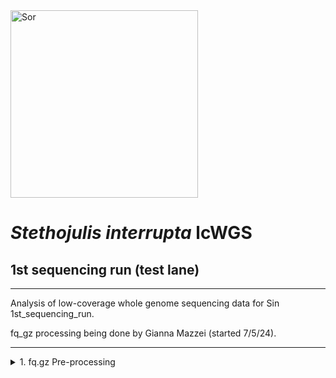 <img src="https://inaturalist-open-data.s3.amazonaws.com/photos/236392150/original.jpg" alt="Sor" width="300"/>

# _Stethojulis interrupta_ lcWGS

## 1st sequencing run (test lane)
---
Analysis of low-coverage whole genome sequencing data for Sin 1st_sequencing_run.

fq_gz processing being done by Gianna Mazzei (started 7/5/24).

---

<details><summary>1. fq.gz Pre-processing</summary>
	
## 1. fq.gz Pre-processing
→ (*) _denotes steps with MultiQC Report Analyses_
<details><summary>0. Set-up</summary>
<p>

## 0. Set-up

Began by making a new repo on Github titled "pire_stethojulis_interrupta_lcwgs" 

Then went to my terminal and cloned the repo
```
[hpc-0356@wahab-01 ~]$ cd /archive/carpenterlab/pire/
[hpc-0356@wahab-01 pire]$ git clone {https://github.com/philippinespire/pire_stethojulis_interrupta_lcwgs}
```
Get a .gitignore file from another PIRE species repo and copy it here, then push this file to github.
```
[hpc-0356@wahab-01 pire]$ cd pire_stethojulis_interrupta_lcwgs
[hpc-0356@wahab-01 pire_stethojulis_interrupta_lcwgs]$ cp ../pire_taeniamia_zosterophora_lcwgs/.gitignore .
[hpc-0356@wahab-01 pire_stethojulis_interrupta_lcwgs]$ git pull
[hpc-0356@wahab-01 pire_stethojulis_interrupta_lcwgs]$ git add .gitignore
[hpc-0356@wahab-01 pire_stethojulis_interrupta_lcwgs]$ git commit -m "add gitignore"
[hpc-0356@wahab-01 pire_stethojulis_interrupta_lcwgs]$ git push
```
Make 1st sequencing run directory
```
[hpc-0356@wahab-01 pire_stethojulis_interrupta_lcwgs]$ mkdir 1st_sequencing_run
```
</p>

---
</details>

<details><summary>1. Get raw data</summary>
<p>

## 1. Get raw data

```
[hpc-0356@wahab-01 pire_stethojulis_interrupta_lcwgs]$ cd 1st_sequencing_run
[hpc-0356@wahab-01 1st_sequencing_run]$ rsync -r /archive/carpenterlab/pire/downloads/stethojulis_interrupta/1st_sequencing_run-lcwgs/fq_raw 1st_sequencing_run
```

</p>

---
</details>

<details><summary>2. Proofread the decode file</summary>
<p>

## 2. Proofread the decode file

```
[hpc-0356@wahab-01 fq_raw]$ cat Sin_lcwgs-testlane_SequenceNameDecode.tsv
```
Checked that I have sequencing data for all individuals in the decode file:
```
salloc
bash

[hpc-0356@d5-w6420b-23 fq_raw]$ ls *1.fq.gz | wc -l 
				ls *2.fq.gz | wc -l 
90
90
```
Number of lines:
```
[hpc-0356@d5-w6420b-23 fq_raw]$ wc -l Sin_lcwgs-testlane_SequenceNameDecode.tsv
89 Sin_lcwgs-testlane_SequenceNameDecode.tsv
```
Are there duplicates?
```
[hpc-0356@d5-w6420b-23 fq_raw]$ cat Sin_lcwgs-testlane_SequenceNameDecode.tsv| sort | uniq | wc -l
89
```
***Skip steps 3 and 4***

---
</details>

<details><summary>5. Perform a renaming dry run</summary>

## 5. Perform a renaming dry run

```
[hpc-0356@d1-w6420a-23 fq_raw]$ bash /home/e1garcia/shotgun_PIRE/pire_fq_gz_processing/renameFQGZ.bash Sin_lcwgs-testlane_SequenceNameDecode.tsv
```
---

</details>

<details><summary>6. Rename the files</summary>
	
## 6. Rename the files
```
[hpc-0356@d1-w6420a-23 fq_raw]$ bash /home/e1garcia/shotgun_PIRE/pire_fq_gz_processing/renameFQGZ.bash Sin_lcwgs-testlane_SequenceNameDecode.tsv rename
```
---

</details>

<details><summary>7. Check the quality of raw data (*)</summary>

## 7. Check the quality of raw data (*)

Execute `Multi_FASTQC.sh`:
```
[hpc-0356@d5-w6420b-23 1st_sequencing_run]$ sbatch /home/e1garcia/shotgun_PIRE/pire_fq_gz_processing/Multi_FASTQC.sh "fq_raw" "fqc_raw_report"  "fq.gz"
Submitted batch job 3347515
```

### MultiQC output (fq_raw/fqc_raw_report.html):
* Overall, Albatross samples have much higher read counts
	* The Undetermined library has 166.8 million reads
	* Proportion of Undetermined Reads: 0.177
 * Almost all samples are failing Per Base Sequence Content
 * At this point, there are many overrepresented sequences (almost all failed) as well as high adapter content (all failed)

```
‣ % duplication - 
	• Alb: 20 - 50.1%
 	• Contemp: 0 - 16.6%
	• Undertermined: 34.9 - 35.8%
‣ GC content - 
	• Alb: 42 - 54%, 62%: `Sin-APnd_005-Ex1-4B-lcwgs-1-1.2`
 	• Contemp: 43 - 54%
	• Undetermined: 47 - 54%
‣ number of reads - 
	• Alb: 3.3 - 62.8 mil
 	• Contemp: 0 - 7.2 mil
	• Undetermined: 166.8 mil
```
---

</details>

<details><summary>8. First trim (*)</summary>
<p>

## 8. First trim (*)
	
```
[hpc-0356@wahab-01 1st_sequencing_run]$ sbatch /home/e1garcia/shotgun_PIRE/pire_fq_gz_processing/runFASTP_1st_trim.sbatch fq_raw fq_fp1
Submitted batch job 3349635
```

### Review the FastQC output (fq_fp1/1st_fastp_report.html):
After 1st trim:
*

```  
‣ % duplication - 
    	• Albatross: 
	• Contemporary:
	• Undetermined:
‣ GC content -
    	• Albatross: 
	• Contemporary:
	• Undetermined:
‣ passing filter - 
    	• Albatross: 
	• Contemporary:
	• Undetermined:
‣ % adapter - 
    	• Albatross: 
	• Contemporary:
	• Undetermined:
‣ number of reads - 
    	• Albatross: 
	• Contemporary:
	• Undetermined:
```

